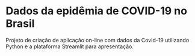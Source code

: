 # Dados da epidêmia de COVID-19 no Brasil

Projeto de criação de aplicação on-line com dados da Covid-19 utilizando Python e a plataforma Streamlit para apresentação.